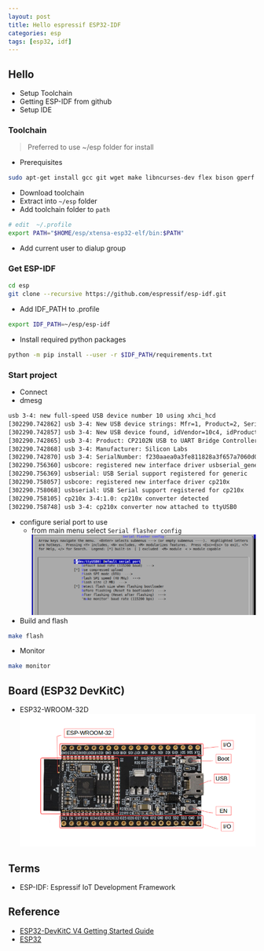 ```yaml
---
layout: post
title: Hello espressif ESP32-IDF
categories: esp
tags: [esp32, idf]
---
```


## Hello
- Setup Toolchain
- Getting ESP-IDF from github
- Setup IDE

### Toolchain
> Preferred to use ~/esp folder for install

- Prerequisites
```bash
sudo apt-get install gcc git wget make libncurses-dev flex bison gperf python python-pip python-setuptools python-serial python-cryptography python-future python-pyparsing
```
- Download toolchain
- Extract into `~/esp` folder
- Add toolchain folder to `path`
```bash
# edit  ~/.profile
export PATH="$HOME/esp/xtensa-esp32-elf/bin:$PATH"
``` 
- Add current user to dialup group

### Get ESP-IDF
```bash
cd esp
git clone --recursive https://github.com/espressif/esp-idf.git
```
- Add IDF_PATH to .profile
```bash
export IDF_PATH=~/esp/esp-idf
```
- Install required python packages
```bash
python -m pip install --user -r $IDF_PATH/requirements.txt
```

### Start project
- Connect 
- dmesg
```bash
usb 3-4: new full-speed USB device number 10 using xhci_hcd
[302290.742862] usb 3-4: New USB device strings: Mfr=1, Product=2, SerialNumber=3
[302290.742857] usb 3-4: New USB device found, idVendor=10c4, idProduct=ea60
[302290.742865] usb 3-4: Product: CP2102N USB to UART Bridge Controller
[302290.742868] usb 3-4: Manufacturer: Silicon Labs
[302290.742870] usb 3-4: SerialNumber: f230aaea0a3fe811828a3f657a7060d0
[302290.756360] usbcore: registered new interface driver usbserial_generic
[302290.756369] usbserial: USB Serial support registered for generic
[302290.758057] usbcore: registered new interface driver cp210x
[302290.758068] usbserial: USB Serial support registered for cp210x
[302290.758105] cp210x 3-4:1.0: cp210x converter detected
[302290.758748] usb 3-4: cp210x converter now attached to ttyUSB0

```
- configure serial port to use
    - from main menu select `Serial flasher config`
![](../../images/menuconfig_serial.png)
- Build and flash
```bash
make flash
```

- Monitor
```bash
make monitor
```
## Board (ESP32 DevKitC)
- ESP32-WROOM-32D
![](/images/2020-01-29-00-02-05.png)



## Terms
- ESP-IDF: Espressif IoT Development Framework

## Reference
- [ESP32-DevKitC V4 Getting Started Guide](https://docs.espressif.com/projects/esp-idf/en/latest/index.html)
- [ESP32](https://www.youtube.com/watch?v=jz7MxbcKMgU&list=PLLYZoEqwvzM35p2Kc7bk7bkwxLtTVwpvy)
